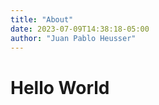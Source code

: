 ```yaml
---
title: "About"
date: 2023-07-09T14:38:18-05:00
author: "Juan Pablo Heusser"
---
```


# Hello World

